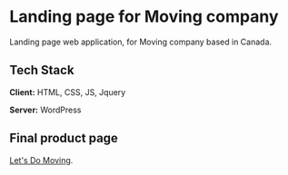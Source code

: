 # Landing page for Moving company

Landing page web application, for Moving company based in Canada.




## Tech Stack

**Client:** HTML, CSS, JS, Jquery

**Server:** WordPress


## Final product page

[Let's Do Moving](https://letsdomoving.com "Moving made easy!").
